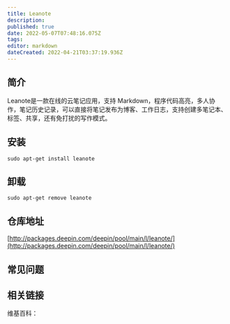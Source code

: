```yaml
---
title: Leanote
description: 
published: true
date: 2022-05-07T07:48:16.075Z
tags: 
editor: markdown
dateCreated: 2022-04-21T03:37:19.936Z
---
```


## 简介

Leanote是一款在线的云笔记应用，支持 Markdown，程序代码高亮，多人协作，笔记历史记录，可以直接将笔记发布为博客、工作日志，支持创建多笔记本、标签、共享，还有免打扰的写作模式。

## 安装

`sudo apt-get install leanote`

## 卸载

`sudo apt-get remove leanote`

## 仓库地址

[http://packages.deepin.com/deepin/pool/main/l/leanote/](http://packages.deepin.com/deepin/pool/main/l/leanote/)

## 常见问题

## 相关链接

维基百科：
